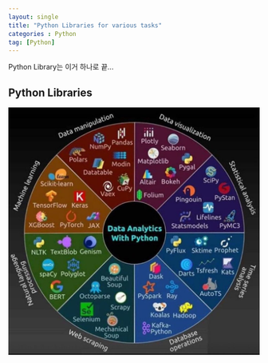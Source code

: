 ```yaml
---
layout: single
title: "Python Libraries for various tasks"
categories : Python
tag: [Python]
---
```


Python Library는 이거 하나로 끝...

## Python Libraries

![library](/assets/posts/library.jpg)
